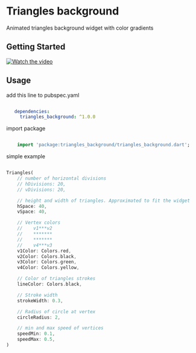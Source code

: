 # Triangles background

Animated triangles background widget with color gradients

## Getting Started

[![Watch the video](https://img.youtube.com/vi/61ba6xrJYGA/maxresdefault.jpg)](https://youtu.be/61ba6xrJYGA)

## Usage

add this line to pubspec.yaml

```yaml

   dependencies:
     triangles_background: ^1.0.0

```

import package

```dart

    import 'package:triangles_background/triangles_background.dart';

```

simple example
```dart

Triangles(
    // number of horizontal divisions
    // hDivisions: 20,
    // vDivisions: 20,

    // height and width of triangles. Approximated to fit the widget
    hSpace: 40,
    vSpace: 40,

    // Vertex colors
    //    v1***v2
    //    *******
    //    *******
    //    v4***v3
    v1Color: Colors.red,
    v2Color: Colors.black,
    v3Color: Colors.green,
    v4Color: Colors.yellow,

    // Color of triangles strokes
    lineColor: Colors.black,

    // Stroke width
    strokeWidth: 0.3,

    // Radius of circle at vertex
    circleRadius: 2,

    // min and max speed of vertices
    speedMin: 0.1,
    speedMax: 0.5,
)

```